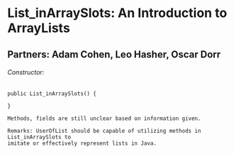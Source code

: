 # List_inArraySlots: An Introduction to ArrayLists
## Partners: Adam Cohen, Leo Hasher, Oscar Dorr
###### Constructor: 
    public List_inArraySlots() {
    
    }
    
    Methods, fields are still unclear based on information given.
    
    Remarks: UserOfList should be capable of utilizing methods in List_inArraySlots to
    imitate or effectively represent lists in Java.
